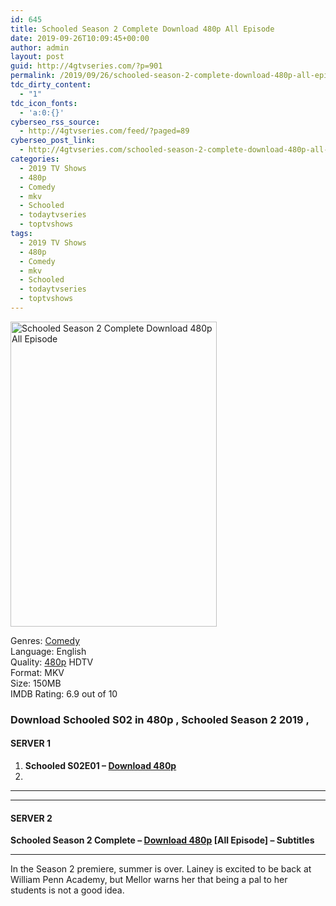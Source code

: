 ```yaml
---
id: 645
title: Schooled Season 2 Complete Download 480p All Episode
date: 2019-09-26T10:09:45+00:00
author: admin
layout: post
guid: http://4gtvseries.com/?p=901
permalink: /2019/09/26/schooled-season-2-complete-download-480p-all-episode-2/
tdc_dirty_content:
  - "1"
tdc_icon_fonts:
  - 'a:0:{}'
cyberseo_rss_source:
  - http://4gtvseries.com/feed/?paged=89
cyberseo_post_link:
  - http://4gtvseries.com/schooled-season-2-complete-download-480p-all-episode/
categories:
  - 2019 TV Shows
  - 480p
  - Comedy
  - mkv
  - Schooled
  - todaytvseries
  - toptvshows
tags:
  - 2019 TV Shows
  - 480p
  - Comedy
  - mkv
  - Schooled
  - todaytvseries
  - toptvshows
---
```

<img loading="lazy" class="aligncenter" src="https://3.bp.blogspot.com/--KCoOh_yiQM/XYyM086tTnI/AAAAAAAAAQM/sWRtk_hn-H04NVQkvqYrRi8UhGMIk_JygCK4BGAYYCw/s1600/Schooled%2BSeason%2B2.jpg" alt="Schooled Season 2 Complete Download 480p All Episode" width="330" height="488" />

Genres:&nbsp;<a href="http://4gtvseries.com/tag/comedy/" data-wpel-link="internal">Comedy</a>  
Language: English  
Quality:&nbsp;<a href="http://4gtvseries.com/tag/480p/" data-wpel-link="internal">480p</a>&nbsp;HDTV  
Format: MKV  
Size: 150MB  
IMDB Rating: 6.9 out of 10

### **Download Schooled S02 in 480p , Schooled Season 2 2019 ,&nbsp;**

#### <span><strong>SERVER 1</strong></span>

  1. **Schooled S02E01 – <a href="http://slink.dl480p.xyz/67R2qXe" data-wpel-link="external" target="_blank" rel="nofollow external noopener noreferrer" class="wpel-icon-left"><i class="wpel-icon fa fa-download" aria-hidden="true"></i>Download 480p</a>&nbsp;**
  2. 

* * *

* * *

#### <span><strong>SERVER 2</strong></span>

**Schooled Season 2 Complete – <a href="http://dl480p.xyz/665/" data-wpel-link="external" target="_blank" rel="nofollow external noopener noreferrer" class="wpel-icon-left"><i class="wpel-icon fa fa-download" aria-hidden="true"></i>Download 480p</a> [All Episode] – Subtitles**

* * *

In the Season 2 premiere, summer is over. Lainey is excited to be back at William Penn Academy, but Mellor warns her that being a pal to her students is not a good idea.

<div align="center">
</div>